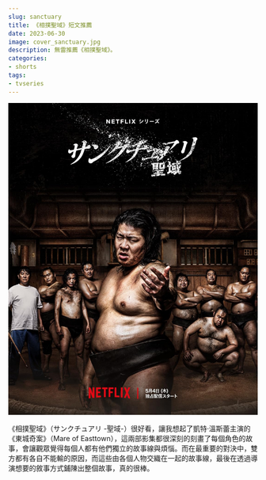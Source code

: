 ```yaml
---
slug: sanctuary
title: 《相撲聖域》短文推薦
date: 2023-06-30
image: cover_sanctuary.jpg
description: 無雷推薦《相撲聖域》。
categories:
- shorts
tags:
- tvseries
---
```


![cover_sanctuary.jpg](cover_sanctuary.jpg)

《相撲聖域》（サンクチュアリ -聖域-）很好看，讓我想起了凱特·溫斯蕾主演的《東城奇案》（Mare of Easttown），這兩部影集都很深刻的刻畫了每個角色的故事，會讓觀眾覺得每個人都有他們獨立的故事線與煩惱。而在最重要的對決中，雙方都有各自不能輸的原因，而這些由各個人物交織在一起的故事線，最後在透過導演想要的敘事方式鋪陳出整個故事，真的很棒。
